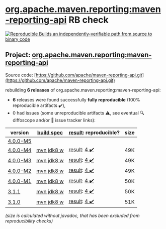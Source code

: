 [org.apache.maven.reporting:maven-reporting-api](https://central.sonatype.com/artifact/org.apache.maven.reporting/maven-reporting-api/4.0.0-M4/versions) RB check
=======

[![Reproducible Builds](https://reproducible-builds.org/images/logos/rb.svg) an independently-verifiable path from source to binary code](https://reproducible-builds.org/)

## Project: [org.apache.maven.reporting:maven-reporting-api](https://central.sonatype.com/artifact/org.apache.maven.reporting/maven-reporting-api/4.0.0-M4/versions)

Source code: [https://github.com/apache/maven-reporting-api.git](https://github.com/apache/maven-reporting-api.git)

rebuilding **6 releases** of org.apache.maven.reporting:maven-reporting-api:
- **6** releases were found successfully **fully reproducible** (100% reproducible artifacts :heavy_check_mark:),
- 0 had issues (some unreproducible artifacts :warning:, see eventual :mag: diffoscope and/or :memo: issue tracker links):

| version | [build spec](/BUILDSPEC.md) | [result](https://reproducible-builds.org/docs/jvm/): reproducible? | size |
| -- | --------- | ------ | -- |
| [4.0.0-M5](https://central.sonatype.com/artifact/org.apache.maven.reporting/maven-reporting-api/4.0.0-M5/pom) | | | |
| [4.0.0-M4](https://central.sonatype.com/artifact/org.apache.maven.reporting/maven-reporting-api/4.0.0-M4/pom) | [mvn jdk8 w](maven-reporting-api-4.0.0-M4.buildspec) | [result](maven-reporting-api-4.0.0-M4.buildinfo): [4 :heavy_check_mark: ](maven-reporting-api-4.0.0-M4.buildcompare) | 49K |
| [4.0.0-M3](https://central.sonatype.com/artifact/org.apache.maven.reporting/maven-reporting-api/4.0.0-M3/pom) | [mvn jdk8 w](maven-reporting-api-4.0.0-M3.buildspec) | [result](maven-reporting-api-4.0.0-M3.buildinfo): [4 :heavy_check_mark: ](maven-reporting-api-4.0.0-M3.buildcompare) | 49K |
| [4.0.0-M2](https://central.sonatype.com/artifact/org.apache.maven.reporting/maven-reporting-api/4.0.0-M2/pom) | [mvn jdk8 w](maven-reporting-api-4.0.0-M2.buildspec) | [result](maven-reporting-api-4.0.0-M2.buildinfo): [4 :heavy_check_mark: ](maven-reporting-api-4.0.0-M2.buildcompare) | 49K |
| [4.0.0-M1](https://central.sonatype.com/artifact/org.apache.maven.reporting/maven-reporting-api/4.0.0-M1/pom) | [mvn jdk8 w](maven-reporting-api-4.0.0-M1.buildspec) | [result](maven-reporting-api-4.0.0-M1.buildinfo): [4 :heavy_check_mark: ](maven-reporting-api-4.0.0-M1.buildcompare) | 50K |
| [3.1.1](https://central.sonatype.com/artifact/org.apache.maven.reporting/maven-reporting-api/3.1.1/pom) | [mvn jdk8 w](maven-reporting-api-3.1.1.buildspec) | [result](maven-reporting-api-3.1.1.buildinfo): [4 :heavy_check_mark: ](maven-reporting-api-3.1.1.buildcompare) | 50K |
| [3.1.0](https://central.sonatype.com/artifact/org.apache.maven.reporting/maven-reporting-api/3.1.0/pom) | [mvn jdk8 w](maven-reporting-api-3.1.0.buildspec) | [result](maven-reporting-api-3.1.0.buildinfo): [4 :heavy_check_mark: ](maven-reporting-api-3.1.0.buildcompare) | 51K |

<i>(size is calculated without javadoc, that has been excluded from reproducibility checks)</i>
